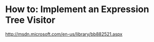 <!--
id: 164815381
link: http://kevinisom.info/post/164815381/how-to-implement-an-expression-tree-visitor
slug: how-to-implement-an-expression-tree-visitor
date: Mon Aug 17 2009 23:19:01 GMT+1200 (NZST)
raw: {"blog_name":"kevinisom","id":164815381,"post_url":"http://kevinisom.info/post/164815381/how-to-implement-an-expression-tree-visitor","slug":"how-to-implement-an-expression-tree-visitor","type":"link","date":"2009-08-17 11:19:01 GMT","timestamp":1250507941,"state":"published","format":"html","reblog_key":"jYwclWcu","tags":[],"short_url":"http://tmblr.co/Zw68Yy9qk8L","highlighted":[],"feed_item":"http://msdn.microsoft.com/en-us/library/bb882521.aspx","from_feed_id":"650234","note_count":0,"title":"How to: Implement an Expression Tree Visitor","url":"http://msdn.microsoft.com/en-us/library/bb882521.aspx","description":""}
publish: 2009-08-017
tags: 
title: How to: Implement an Expression Tree Visitor
-->


How to: Implement an Expression Tree Visitor
============================================

<http://msdn.microsoft.com/en-us/library/bb882521.aspx>

